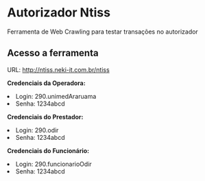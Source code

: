 # Autorizador Ntiss
Ferramenta de Web Crawling para testar transações no autorizador

## Acesso a ferramenta

URL: http://ntiss.neki-it.com.br/ntiss

**Credenciais da Operadora:**   
<li> Login: 290.unimedAraruama
<li> Senha: 1234abcd
  
**Credenciais do Prestador:**
<li> Login: 290.odir
<li> Senha: 1234abcd
  
**Credenciais do Funcionário:**
<li> Login: 290.funcionarioOdir
<li> Senha: 1234abcd
